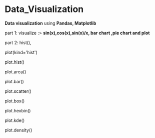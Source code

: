 # Data_Visualization

**Data visualization** using **Pandas, Matplotlib**

part 1: visualize :> **sin(x),cos(x),sin(x)/x, bar chart ,pie chart and plot**


part 2: hist(),

plot(kind='hist')

plot.hist()

plot.area()

plot.bar()

plot.scatter()

plot.box()

plot.hexbin()

plot.kde()

plot.density()


